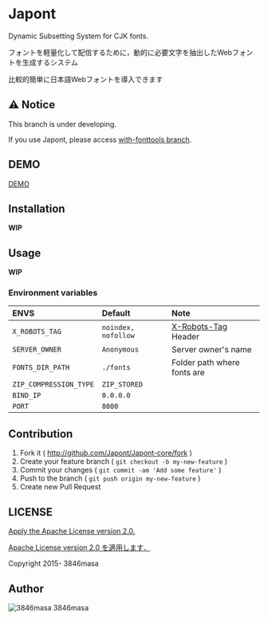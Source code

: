 # Japont

Dynamic Subsetting System for CJK fonts.

フォントを軽量化して配信するために，動的に必要文字を抽出したWebフォントを生成するシステム

比較的簡単に日本語Webフォントを導入できます

## ⚠️ Notice

This branch is under developing.

If you use Japont, please access [with-fonttools branch].

[with-fonttools branch]: https://github.com/Japont/Japont-core/tree/with-fonttools

## DEMO

[DEMO](https://japont.herokuapp.com)

## Installation

**WIP**

## Usage

**WIP**

### Environment variables

| ENVS                   | Default             | Note                        |
|:-----------------------|:--------------------|:----------------------------|
| `X_ROBOTS_TAG`         | `noindex, nofollow` | [X-Robots-Tag] Header       |
| `SERVER_OWNER`         | `Anonymous`         | Server owner's name         |
| `FONTS_DIR_PATH`       | `./fonts`           | Folder path where fonts are |
| `ZIP_COMPRESSION_TYPE` | `ZIP_STORED`        |                             |
| `BIND_IP`              | `0.0.0.0`           |                             |
| `PORT`                 | `8000`              |                             |

[X-Robots-Tag]: https://developers.google.com/webmasters/control-crawl-index/docs/robots_meta_tag

## Contribution

1. Fork it ( http://github.com/Japont/Japont-core/fork )
2. Create your feature branch ( `git checkout -b my-new-feature` )
3. Commit your changes ( `git commit -am 'Add some feature'` )
4. Push to the branch ( `git push origin my-new-feature` )
5. Create new Pull Request

## LICENSE

[Apply the Apache License version 2.0.](./LICENSE)

[Apache License version 2.0 を適用します．](./LICENSE)

Copyright 2015- 3846masa

## Author

![3846masa](http://gravatar.com/avatar/cfeae69aae4f4fc102960f01d35d2d86?s=25) 3846masa
